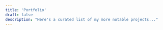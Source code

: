 ```yaml
---
title: 'Portfolio'
draft: false
description: "Here's a curated list of my more notable projects..."
---
```

